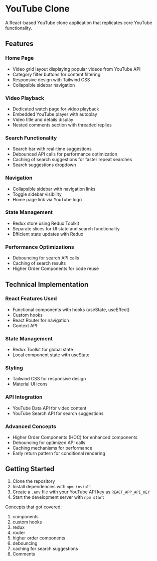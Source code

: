 # YouTube Clone

A React-based YouTube clone application that replicates core YouTube functionality.

## Features

### Home Page
- Video grid layout displaying popular videos from YouTube API
- Category filter buttons for content filtering
- Responsive design with Tailwind CSS
- Collapsible sidebar navigation

### Video Playback
- Dedicated watch page for video playback
- Embedded YouTube player with autoplay
- Video title and details display
- Nested comments section with threaded replies

### Search Functionality
- Search bar with real-time suggestions
- Debounced API calls for performance optimization
- Caching of search suggestions for faster repeat searches
- Search suggestions dropdown

### Navigation
- Collapsible sidebar with navigation links
- Toggle sidebar visibility
- Home page link via YouTube logo

### State Management
- Redux store using Redux Toolkit
- Separate slices for UI state and search functionality
- Efficient state updates with Redux

### Performance Optimizations
- Debouncing for search API calls
- Caching of search results
- Higher Order Components for code reuse

## Technical Implementation

### React Features Used
- Functional components with hooks (useState, useEffect)
- Custom hooks
- React Router for navigation
- Context API

### State Management
- Redux Toolkit for global state
- Local component state with useState

### Styling
- Tailwind CSS for responsive design
- Material UI icons

### API Integration
- YouTube Data API for video content
- YouTube Search API for search suggestions

### Advanced Concepts
- Higher Order Components (HOC) for enhanced components
- Debouncing for optimized API calls
- Caching mechanisms for performance
- Early return pattern for conditional rendering

## Getting Started

1. Clone the repository
2. Install dependencies with `npm install`
3. Create a `.env` file with your YouTube API key as `REACT_APP_API_KEY`
4. Start the development server with `npm start`

Concepts that got covered:

1. components
2. custom hooks
3. redux
4. router
5. higher order components
6. debouncing
7. caching for search suggestions
8. Comments
